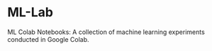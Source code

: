 # ML-Lab
ML Colab Notebooks: A collection of machine learning experiments conducted in Google Colab.
